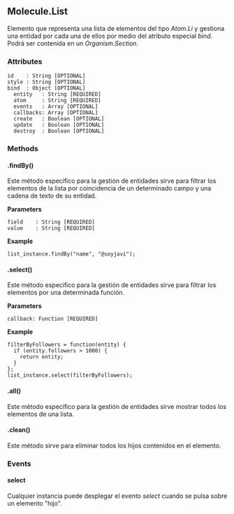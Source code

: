## Molecule.List
Elemento que representa una lista de elementos del tipo *Atom.Li* y gestiona una entidad 
por cada una de ellos por medio del atributo especial *bind*. Podrá ser contenida en un *Organism.Section*.

### Attributes

```
id    : String [OPTIONAL]
style : String [OPTIONAL]
bind  : Object [OPTIONAL]
  entity   : String [REQUIRED]
  atom     : String [REQUIRED]
  events   : Array [OPTIONAL]
  callbacks: Array [OPTIONAL]
  create   : Boolean [OPTIONAL]
  update   : Boolean [OPTIONAL]
  destroy  : Boolean [OPTIONAL]
```

### Methods

#### .findBy()
Este método específico para la gestión de entidades sirve para filtrar los elementos de la lista por coincidencia de un determinado campo y una cadena de texto de su entidad.

**Parameters**

```
field    : String [REQUIRED]
value    : String [REQUIRED]
```

**Example**

```
list_instance.findBy("name", "@soyjavi");
```

#### .select()
Este método específico para la gestión de entidades sirve para filtrar los elementos por una determinada función.

**Parameters**

```
callback: Function [REQUIRED]
```

**Example**

```
filterByFollowers = function(entity) {
  if (entity.followers > 1000) {
    return entity;
  }
};
list_instance.select(filterByFollowers);
```

#### .all()
Este método específico para la gestión de entidades sirve mostrar todos los elementos de una lista.

#### .clean()
Este método sirve para eliminar todos los hijos contenidos en el elemento.

### Events

#### select
Cualquier instancia puede desplegar el evento *select* cuando se pulsa sobre un elemento "hijo".